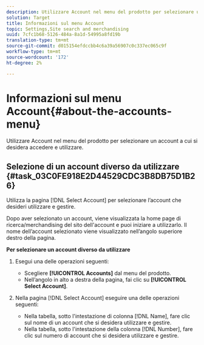 ```yaml
---
description: Utilizzare Account nel menu del prodotto per selezionare un account a cui si desidera accedere e utilizzare.
solution: Target
title: Informazioni sul menu Account
topic: Settings,Site search and merchandising
uuid: 7cfc1b68-5126-484a-8a1d-54995a8fd19b
translation-type: tm+mt
source-git-commit: d015154efdccbb4c6a39a56907c0c337ec065c9f
workflow-type: tm+mt
source-wordcount: '172'
ht-degree: 2%

---
```



# Informazioni sul menu Account{#about-the-accounts-menu}

Utilizzare Account nel menu del prodotto per selezionare un account a cui si desidera accedere e utilizzare.

## Selezione di un account diverso da utilizzare {#task_03C0FE918E2D44529CDC3B8DB75D1B26}

Utilizza la pagina [!DNL Select Account] per selezionare l’account che desideri utilizzare e gestire.

<!-- 

t_selecting_a_different_account_to_use.xml

 -->

Dopo aver selezionato un account, viene visualizzata la home page di ricerca/merchandising del sito dell&#39;account e puoi iniziare a utilizzarlo. Il nome dell’account selezionato viene visualizzato nell’angolo superiore destro della pagina.

**Per selezionare un account diverso da utilizzare**

1. Esegui una delle operazioni seguenti:

   * Scegliere **[!UICONTROL Accounts]** dal menu del prodotto.
   * Nell’angolo in alto a destra della pagina, fai clic su **[!UICONTROL Select Account]**.

1. Nella pagina [!DNL Select Account] eseguire una delle operazioni seguenti:

   * Nella tabella, sotto l&#39;intestazione di colonna [!DNL Name], fare clic sul nome di un account che si desidera utilizzare e gestire.
   * Nella tabella, sotto l&#39;intestazione della colonna [!DNL Number], fare clic sul numero di account che si desidera utilizzare e gestire.

